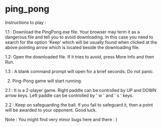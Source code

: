 # ping_pong

Instructions to play :

1.1 : Download the PingPong.exe file. Your browser may term it as a dangerous file and tell you to avoid downloading. In this case you need to search for the option 'Keep' which will be usually found when clicked at the above pointing arrow which is located beside the downloading file.

1.2: Open the downloaded file. If it tries to avoid, press More Info and then Run.

1.3 : A blank command prompt will open for a brief seconds. Do not panic.

2. Ping-Pong game will start running.

2.1 : It is a 2-player game. Right paddle can be controlled by UP and DOWN arrow keys. Left paddle can be controlled by ' w ' and ' s ' keys.

2.2 : Keep on safeguarding the ball. If you fail to safeguard it, then a point will be awarded to your opponent. Good luck.

Note : You might find very minor bugs here and there : )
